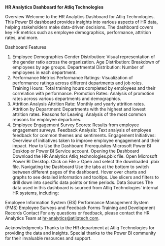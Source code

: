 **HR Analytics Dashboard for Atliq Technologies**

Overview
Welcome to the HR Analytics Dashboard for Atliq Technologies. This Power BI dashboard provides insights into various aspects of HR data, helping stakeholders make data-driven decisions. The dashboard covers key HR metrics such as employee demographics, performance, attrition rates, and more.

Dashboard Features
1. Employee Demographics
Gender Distribution: Visual representation of the gender ratio across the organization.
Age Distribution: Breakdown of employees by age groups.
Departmental Distribution: Number of employees in each department.
2. Performance Metrics
Performance Ratings: Visualization of performance ratings across different departments and job roles.
Training Hours: Total training hours completed by employees and their correlation with performance.
Promotion Rates: Analysis of promotion rates across various departments and demographics.
3. Attrition Analysis
Attrition Rate: Monthly and yearly attrition rates.
Attrition by Department: Departments with the highest and lowest attrition rates.
Reasons for Leaving: Analysis of the most common reasons for employee departures.
4. Employee Engagement
Survey Scores: Results from employee engagement surveys.
Feedback Analysis: Text analysis of employee feedback for common themes and sentiments.
Engagement Initiatives: Overview of initiatives taken to improve employee engagement and their impact.
How to Use the Dashboard
Prerequisites
Microsoft Power BI Desktop or Power BI Service account.
Opening the Dashboard
Download the HR Analytics Atliq_technologies.pbix file.
Open Microsoft Power BI Desktop.
Click on File > Open and select the downloaded .pbix file.
Navigating the Dashboard
Use the tabs at the bottom to switch between different pages of the dashboard.
Hover over charts and graphs to see detailed information and tooltips.
Use slicers and filters to drill down into specific data points or time periods.
Data Sources
The data used in this dashboard is sourced from Atliq Technologies' internal HR systems, including:

Employee Information System (EIS)
Performance Management System (PMS)
Employee Surveys and Feedback Forms
Training and Development Records
Contact
For any questions or feedback, please contact the HR Analytics Team at hr-analytics@atliqtech.com.



Acknowledgments
Thanks to the HR department at Atliq Technologies for providing the data and insights.
Special thanks to the Power BI community for their invaluable resources and support.

